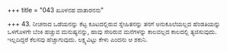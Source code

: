 +++
title = "043 ಖೂಳನಹ ದಾತಾರನನು"

+++
43. ನೀಚನಾದ ಒಡೆಯನನ್ನು ಕೆಟ್ಟ ಕೂಟದಲ್ಲಿರುವ ಸ್ನೇಹಿತನನ್ನು ತನಗೆ ಅನುಕೂಲೆಯಲ್ಲದ ಹೆಂಡತಿಯನ್ನು ಒಳಗೊಳಗೇ ಬೆಂಕಿ ಹಚ್ಚುವ ಮನುಷ್ಯನನ್ನು, ಹಾವು ಸೇರಿರುವ ಮನೆಗಳನ್ನು ಕಾಲವಲ್ಲದ ಕಾಲದಲ್ಲಿ ತ್ಯಜಿಸುವುದು. ಇಲ್ಲದಿದ್ದರೆ ಕೆಲಸವು ಹೆಚ್ಚಾಗುವುದು. ಲಕ್ಷ್ಯವಿಟ್ಟು ಕೇಳು ಎಂದನು ಆ ಶಕುನಿ.